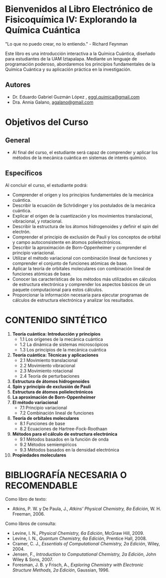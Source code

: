 # Bienvenidos al Libro Electrónico de Fisicoquímica IV: Explorando la Química Cuántica

"Lo que no puedo crear, no lo entiendo." - Richard Feynman

Este libro es una introducción interactiva a la Química Cuántica, diseñado para estudiantes de la UAM Iztapalapa. Mediante un lenguaje de programación poderoso, abordaremos los principios fundamentales de la Química Cuántica y su aplicación práctica en la investigación.

## Autores

- Dr. Eduardo Gabriel Guzmán López , eggl.quimica@gmail.com
- Dra. Annia Galano, agalano@gmail.com

# Objetivos del Curso

## General

- Al final del curso, el estudiante será capaz de comprender y aplicar los métodos de la mecánica cuántica en sistemas de interés químico.

## Específicos

Al concluir el curso, el estudiante podrá:

- Comprender el origen y los principios fundamentales de la mecánica cuántica.
- Describir la ecuación de Schrödinger y los postulados de la mecánica cuántica.
- Explicar el origen de la cuantización y los movimientos translacional, vibracional, y rotacional.
- Describir la estructura de los átomos hidrogenoides y definir el spin del electrón.
- Comprender el principio de exclusión de Pauli y los conceptos de orbital y campo autoconsistente en átomos polielectrónicos.
- Describir la aproximación de Born-Oppenheimer y comprender el principio variacional.
- Utilizar el método variacional con combinación lineal de funciones y comprender el conjunto de funciones atómicas de base.
- Aplicar la teoría de orbitales moleculares con combinación lineal de funciones atómicas de base.
- Conocer las características de los métodos más utilizados en cálculos de estructura electrónica y comprender los aspectos básicos de un paquete computacional para estos cálculos.
- Proporcionar la información necesaria para ejecutar programas de cálculos de estructura electrónica y analizar los resultados.

# CONTENIDO SINTÉTICO

1. **Teoría cuántica: Introducción y principios**
   - 1.1 Los orígenes de la mecánica cuántica
   - 1.2 La dinámica de sistemas microscópicos
   - 1.3 Los principios de la mecánica cuántica
2. **Teoría cuántica: Técnicas y aplicaciones**
   - 2.1 Movimiento translacional
   - 2.2 Movimiento vibracional
   - 2.3 Movimiento rotacional
   - 2.4 Teoría de perturbaciones
3. **Estructura de átomos hidrogenoides**
4. **Spin y principio de exclusión de Pauli**
5. **Estructura de átomos polielectrónicos**
6. **La aproximación de Born-Oppenheimer**
7. **El método variacional**
   - 7.1 Principio variacional
   - 7.2 Combinación lineal de funciones
8. **Teoría de orbitales moleculares**
   - 8.1 Funciones de base
   - 8.2 Ecuaciones de Hartree-Fock-Roothaan
9. **Métodos para el cálculo de estructura electrónica**
   - 9.1 Métodos basados en la función de onda
   - 9.2 Métodos semiempíricos
   - 9.3 Métodos basados en la densidad electrónica
10. **Propiedades moleculares**

# BIBLIOGRAFÍA NECESARIA O RECOMENDABLE

Como libro de texto:
- Atkins, P. W. y De Paula, J., *Atkins’ Physical Chemistry, 8a Edición*, W. H. Freeman, 2006.

Como libros de consulta:
- Levine, I. N., *Physical Chemistry, 6a Edición*, McGraw Hill, 2009.
- Levine, I. N., *Quantum Chemistry, 6a Edición*, Prentice Hall, 2008.
- Cramer, C. J., *Essentials of Computational Chemistry, 2a Edición*, Wiley, 2004.
- Jensen, F., *Introduction to Computational Chemistry, 2a Edición*, John Wiley & Sons, 2007.
- Foresman, J. B. y Frisch, A., *Exploring Chemistry with Electronic Structure Methods, 2a Edición*, Gaussian, 1996.
